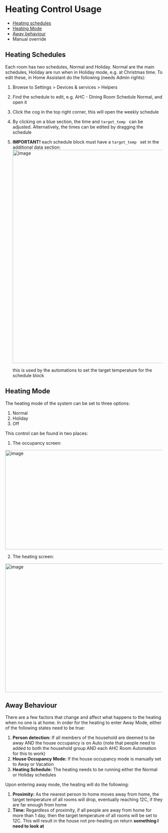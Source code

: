 # Heating Control Usage
- [Heating schedules](#heating-schedules)
- [Heating Mode](#heating-mode)
- [Away behaviour](#away-behaviour)
- Manual override

## Heating Schedules
Each room has two schedules, Normal and Holiday. Normal are the main schedules, Holiday are run when in Holiday mode, e.g. at Christmas time. To edit these, in Home Assistant do the following (needs Admin rights):
1. Browse to Settings > Devices & services > Helpers
2. Find the schedule to edit, e.g. AHC - Dining Room Schedule Normal, and open it
3. Click the cog in the top right corner, this will open the weekly schedule
4. By clicking on a blue section, the time and `target_temp ` can be adjusted. Alternatively, the times can be edited by dragging the schedule
5. **IMPORTANT!** each schedule block must have a `target_temp ` set in the additional data section:
   <img width="557" height="682" alt="image" src="https://github.com/user-attachments/assets/f4ad5fda-dc16-4aaa-8624-133f47c1404e" />

   this is used by the automations to set the target temperature for the schedule block

## Heating Mode
The heating mode of the system can be set to three options:
1. Normal
2. Holiday
3. Off

This control can be found in two places:
1. The occupancy screen:
  <img width="911" height="318" alt="image" src="https://github.com/user-attachments/assets/63900573-00fe-4a37-905b-2b32a4f15efc" />

2. The heating screen:
  <img width="877" height="412" alt="image" src="https://github.com/user-attachments/assets/c948439d-b550-413e-8f49-5d14ecce72cc" />
  
## Away Behaviour
There are a few factors that change and affect what happens to the heating when no one is at home. In order for the heating to enter Away Mode, either of the following states need to be true:
1. **Person detection:** If all members of the household are deemed to be away AND the house occupancy is on Auto (note that people need to added to both the household group AND each AHC Room Automation for this to work)
2. **House Occupancy Mode:** If the house occupancy mode is manually set to Away or Vacation
3. **Heating Schedule:** The heating needs to be running either the Normal or Holiday schedules

Upon entering away mode, the heating will do the following:
1) **Proximity:** As the nearest person to home moves away from home, the target temperature of all rooms will drop, eventually reaching 12C, if they are far enough from home
2) **Time:** Regardless of proximity, if all people are away from home for more than 1 day, then the target temperature of all rooms will be set to 12C. This will result in the house not pre-heating on return **something I need to look at**
